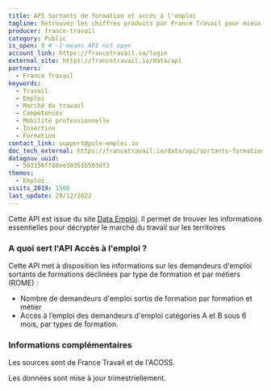 ```yaml
---
title: API Sortants de formation et accès à l'emploi
tagline: Retrouvez les chiffres produits par France Travail pour mieux appréhender les parcours formations des demandeurs d’emploi.
producer: france-travail
category: Public
is_open: 0 # -1 means API not open
account_link: https://francetravail.io/login
external_site: https://francetravail.io/data/api
partners:
  - France Travail
keywords:
  - Travail
  - Emploi
  - Marché du travail
  - Compétences
  - Mobilité professionnelle
  - Insertion
  - Formation
contact_link: support@pole-emploi.io
doc_tech_external: https://francetravail.io/data/api/sortants-formation-acces-emploi
datagouv_uuid:
  - 593156ff88ee38351b503df3
themes:
  - Emploi
visits_2019: 1500
last_update: 29/12/2022
---
```


Cette API est issue du site [Data Emploi](https://dataemploi.pole-emploi.fr/accueil).
Il permet de  trouver les informations essentielles pour décrypter le marché du travail sur les territoires

### A quoi sert l'API Accès à l'emploi ?

Cette API met à disposition les informations sur les demandeurs d'emploi sortants de formations déclinées par type de formation et par métiers (ROME)  :

- Nombre de demandeurs d'emploi sortis de formation par formation et métier
- Accès à l’emploi des demandeurs d'emploi catégories A et B sous 6 mois, par types de formation.

### Informations complémentaires

Les sources sont de France Travail et de l'ACOSS.

Les données sont mise à jour trimestriellement.
